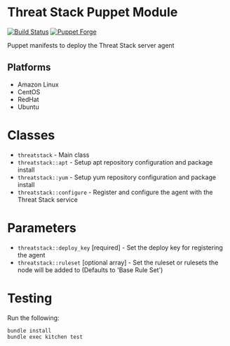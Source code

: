 Threat Stack Puppet Module
================

[![Build Status](https://travis-ci.org/threatstack/threatstack-chef.svg?branch=master)][travis]
[![Puppet Forge](http://img.shields.io/puppetforge/v/threatstack/threatstack.svg)][module]

[travis]: https://travis-ci.org/threatstack/threatstack-puppet
[module]: https://forge.puppetlabs.com/threatstack/threatstack

Puppet manifests to deploy the Threat Stack server agent

Platforms
---------

* Amazon Linux
* CentOS
* RedHat
* Ubuntu

Classes
=======

* `threatstack` - Main class
* `threatstack::apt` - Setup apt repository configuration and package install
* `threatstack::yum` - Setup yum repository configuration and package install
* `threatstack::configure` - Register and configure the agent with the Threat Stack service

Parameters
=====

* `threatstack::deploy_key` [required] - Set the deploy key for registering the agent
* `threatstack::ruleset` [optional array] - Set the ruleset or rulesets the node will be added to (Defaults to 'Base Rule Set')

Testing
=======
Run the following:
```
bundle install
bundle exec kitchen test
```
